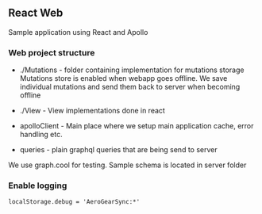 ## React Web

Sample application using React and Apollo

### Web project structure

- ./Mutations - folder containing implementation for mutations storage
Mutations store is enabled when webapp goes offline. We save individual mutations 
and send them back to server when becoming offline

- ./View - View implementations done in react

- apolloClient - Main place where we setup main application cache, error handling etc.

- queries - plain graphql queries that are being send to server

We use graph.cool for testing. Sample schema is located in server folder

### Enable logging

`localStorage.debug = 'AeroGearSync:*'`
